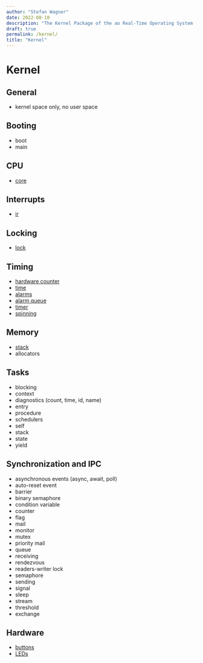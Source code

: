 ```yaml
---
author: "Stefan Wagner"
date: 2022-08-10
description: "The Kernel Package of the ao Real-Time Operating System (RTOS)."
draft: true
permalink: /kernel/
title: "Kernel"
---
```


# Kernel

## General

- kernel space only, no user space

## Booting

- boot
- main

## CPU

- [core](core.md)

## Interrupts

- [ir](ir.md)

## Locking

- [lock](lock.md)

## Timing

- [hardware counter](count.md)
- [time](time.md)
- [alarms](alarm.md)
- [alarm queue](alarm-queue.md)
- [timer](timer.md)
- [spinning](spin.md)

## Memory

- [stack](stack.md)
- allocators

## Tasks

- blocking
- context
- diagnostics (count, time, id, name)
- entry
- procedure
- schedulers
- self
- stack
- state
- yield
  
## Synchronization and IPC

- asynchronous events (async, await, poll)
- auto-reset event
- barrier
- binary semaphore
- condition variable
- counter
- flag
- mail
- monitor
- mutex
- priority mail
- queue
- receiving
- rendezvous
- readers-writer lock
- semaphore
- sending
- signal
- sleep
- stream
- threshold
- exchange

## Hardware

- [buttons](buttons.md)
- [LEDs](leds.md)
